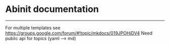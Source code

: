 # Abinit documentation

---

For multiple templates see <https://groups.google.com/forum/#!topic/mkdocs/019JPOHjDV4>
Need public api for topics (yaml --> md)

